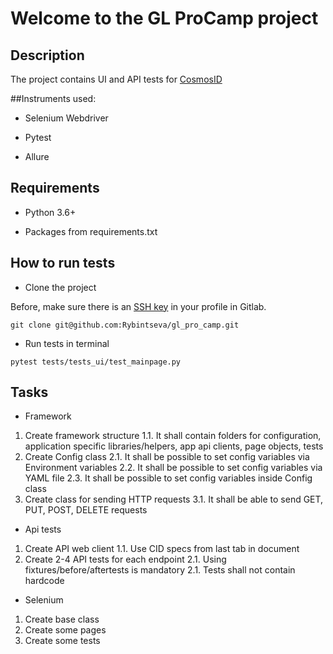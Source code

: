 # Welcome to the GL ProCamp project

## Description

The project contains UI and API tests for [CosmosID](https://www.cosmosid.com/)

##Instruments used:

* Selenium Webdriver

* Pytest

* Allure

## Requirements

* Python 3.6+

* Packages from requirements.txt

## How to run tests

* Clone the project

Before, make sure there is an [SSH key](https://gitlab.com/profile/keys) in your profile in Gitlab.

`git clone git@github.com:Rybintseva/gl_pro_camp.git`

* Run tests in terminal

`pytest tests/tests_ui/test_mainpage.py`

## Tasks

* Framework
1. Create framework structure
1.1. It shall contain folders for configuration, application specific libraries/helpers, app api clients, page objects, tests
2. Create Config class
2.1. It shall be possible to set config variables via Environment variables
2.2. It shall be possible to set config variables via YAML file
2.3. It shall be possible to set config variables inside Config class
3. Create class for sending HTTP requests 
3.1. It shall be able to send GET, PUT, POST, DELETE requests

* Api tests
1. Create API web client 
1.1. Use CID specs from last tab in document
2. Create 2-4 API tests for each endpoint
2.1. Using fixtures/before/aftertests is mandatory
2.1. Tests shall not contain hardcode
   
* Selenium
1. Create base class
2. Create some pages
3. Create some tests
